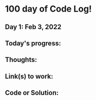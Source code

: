 # 100 day of Code Log!

## Day 1: Feb 3, 2022 

## Today's progress:

## Thoughts:

## Link(s) to work:

## Code or Solution: 
```js
 
```

```py

```
